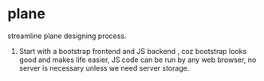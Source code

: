 # plane
streamline plane designing process.
1. Start with a bootstrap frontend and JS backend , coz bootstrap looks good and makes life easier, JS code can be run by any web browser, no server is necessary unless we need server storage. 
